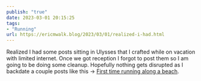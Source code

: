 ```yaml
---
publish: "true"
date: 2023-03-01 20:15:25
tags:
- "Running"
url: https://ericmwalk.blog/2023/03/01/realized-i-had.html
---
```

Realized I had some posts sitting in Ulysses that I crafted while on vacation with limited internet. Once we got reception I forgot to post them so I am going to be doing some cleanup. Hopefully nothing gets disrupted as I backdate a couple posts like this -> [First time running along a beach](https://ericmwalk.blog/2022/06/27/first-time-running.html).